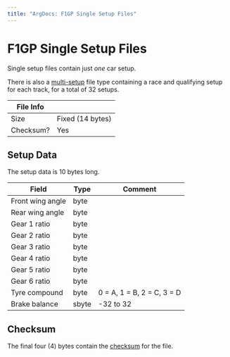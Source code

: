 ```yaml
---
title: "ArgDocs: F1GP Single Setup Files"
---
```


# F1GP Single Setup Files

Single setup files contain just _one_ car setup.

There is also a [multi-setup](multi-setup) file type containing a
race and qualifying setup for each track, for a total of 32 setups.

<table class="table table-bordered table-striped table--tiny">
    <thead>
        <tr>
            <th>File Info</th>
            <th></th>
        </tr>
    </thead>
    <tbody>
        <tr>
            <td>Size</td>
            <td>Fixed (14 bytes)</td>
        </tr>
        <tr>
            <td>Checksum?</td>
            <td>Yes</td>
        </tr>
    </tbody>
</table>


## Setup Data

The setup data is 10 bytes long.

<table class="table table-bordered table-striped table--small">
    <thead>
        <tr>
            <th>Field</th>
            <th>Type</th>
            <th>Comment</th>
        </tr>
    </thead>
    <tbody>
        <tr>
            <td>Front wing angle</td>
            <td>byte</td>
            <td></td>
        </tr>
        <tr>
            <td>Rear wing angle</td>
            <td>byte</td>
            <td></td>
        </tr>
        <tr>
            <td>Gear 1 ratio</td>
            <td>byte</td>
            <td></td>
        </tr>
        <tr>
            <td>Gear 2 ratio</td>
            <td>byte</td>
            <td></td>
        </tr>
        <tr>
            <td>Gear 3 ratio</td>
            <td>byte</td>
            <td></td>
        </tr>
        <tr>
            <td>Gear 4 ratio</td>
            <td>byte</td>
            <td></td>
        </tr>
        <tr>
            <td>Gear 5 ratio</td>
            <td>byte</td>
            <td></td>
        </tr>
        <tr>
            <td>Gear 6 ratio</td>
            <td>byte</td>
            <td></td>
        </tr>
        <tr>
            <td>Tyre compound</td>
            <td>byte</td>
            <td>0 = A, 1 = B, 2 = C, 3 = D</td>
        </tr>
        <tr>
            <td>Brake balance</td>
            <td>sbyte</td>
            <td>-32 to 32</td>
        </tr>
    </tbody>
</table>


## Checksum

The final four (4) bytes contain 
the [checksum](/argdocs/misc/checksum) for the file.
